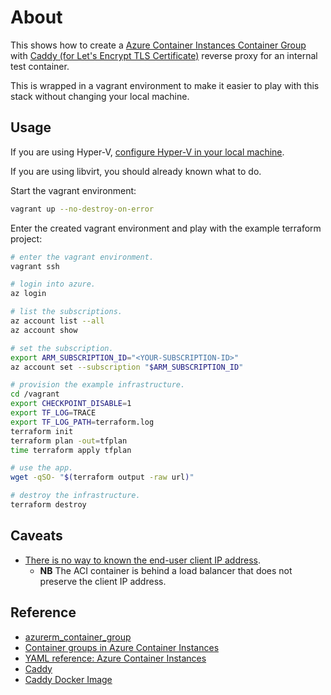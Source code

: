 # About

This shows how to create a [Azure Container Instances Container Group](https://docs.microsoft.com/en-us/azure/container-instances/container-instances-container-groups) with [Caddy (for Let's Encrypt TLS Certificate)](https://hub.docker.com/_/caddy) reverse proxy for an internal test container.

This is wrapped in a vagrant environment to make it easier to play with this stack without changing your local machine.

## Usage

If you are using Hyper-V, [configure Hyper-V in your local machine](https://github.com/rgl/windows-vagrant#hyper-v-usage).

If you are using libvirt, you should already known what to do.

Start the vagrant environment:

```bash
vagrant up --no-destroy-on-error
```

Enter the created vagrant environment and play with the example terraform project:

```bash
# enter the vagrant environment.
vagrant ssh

# login into azure.
az login

# list the subscriptions.
az account list --all
az account show

# set the subscription.
export ARM_SUBSCRIPTION_ID="<YOUR-SUBSCRIPTION-ID>"
az account set --subscription "$ARM_SUBSCRIPTION_ID"

# provision the example infrastructure.
cd /vagrant
export CHECKPOINT_DISABLE=1
export TF_LOG=TRACE
export TF_LOG_PATH=terraform.log
terraform init
terraform plan -out=tfplan
time terraform apply tfplan

# use the app.
wget -qSO- "$(terraform output -raw url)"

# destroy the infrastructure.
terraform destroy
```

## Caveats

* [There is no way to known the end-user client IP address](https://feedback.azure.com/d365community/idea/c81db3f3-0c25-ec11-b6e6-000d3a4f0858).
  * **NB** The ACI container is behind a load balancer that does not preserve the client IP address.

## Reference

* [azurerm_container_group](https://registry.terraform.io/providers/hashicorp/azurerm/latest/docs/resources/container_group)
* [Container groups in Azure Container Instances](https://docs.microsoft.com/en-us/azure/container-instances/container-instances-container-groups)
* [YAML reference: Azure Container Instances](https://docs.microsoft.com/en-us/azure/container-instances/container-instances-reference-yaml)
* [Caddy](https://github.com/caddyserver/caddy)
* [Caddy Docker Image](https://github.com/caddyserver/caddy-docker)
